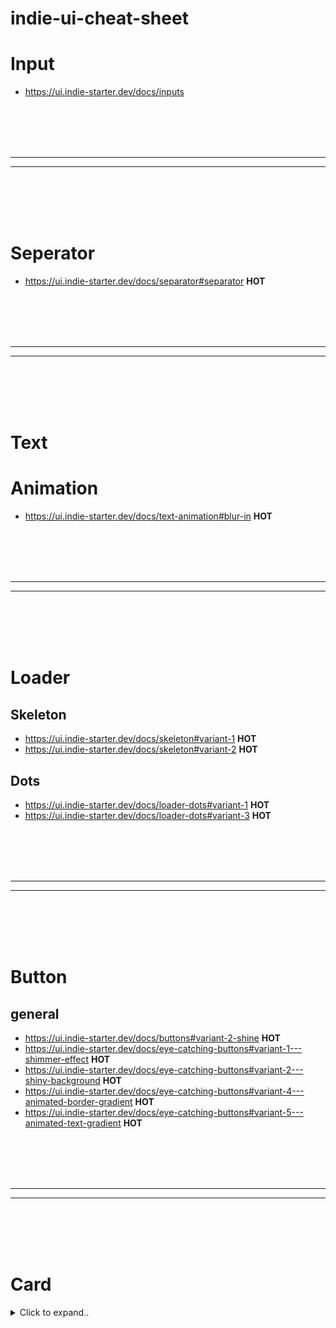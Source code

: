 # indie-ui-cheat-sheet





# Input
- https://ui.indie-starter.dev/docs/inputs




<br><br>
<br><br>
___
___
<br><br>
<br><br>


# Seperator
- https://ui.indie-starter.dev/docs/separator#separator **HOT**










<br><br>
<br><br>
___
___
<br><br>
<br><br>


# Text

# Animation
- https://ui.indie-starter.dev/docs/text-animation#blur-in **HOT**







<br><br>
<br><br>
___
___
<br><br>
<br><br>


# Loader

## Skeleton
- https://ui.indie-starter.dev/docs/skeleton#variant-1 **HOT**
- https://ui.indie-starter.dev/docs/skeleton#variant-2 **HOT**

## Dots
- https://ui.indie-starter.dev/docs/loader-dots#variant-1 **HOT**
- https://ui.indie-starter.dev/docs/loader-dots#variant-3 **HOT**





<br><br>
<br><br>
___
___
<br><br>
<br><br>

# Button

## general
- https://ui.indie-starter.dev/docs/buttons#variant-2-shine **HOT**
- https://ui.indie-starter.dev/docs/eye-catching-buttons#variant-1---shimmer-effect **HOT**
- https://ui.indie-starter.dev/docs/eye-catching-buttons#variant-2---shiny-background **HOT**
- https://ui.indie-starter.dev/docs/eye-catching-buttons#variant-4---animated-border-gradient **HOT**
- https://ui.indie-starter.dev/docs/eye-catching-buttons#variant-5---animated-text-gradient **HOT**





<br><br>
<br><br>
___
___
<br><br>
<br><br>

# Card

<details><summary>Click to expand..</summary>

<br><br>

## Simple
- https://ui.indie-starter.dev/docs/cards-simple#variant-1 **HOT**
- https://ui.indie-starter.dev/docs/cards-simple#variant-2 **HOT**
- https://ui.indie-starter.dev/docs/cards-simple#variant-3 **HOT**
- https://ui.indie-starter.dev/docs/cards-simple#variant-5
- https://ui.indie-starter.dev/docs/cards-simple#variant-6-3d **HOT**
- https://ui.indie-starter.dev/docs/cards-simple#variant-7 **HOT**
- https://ui.indie-starter.dev/docs/cards-with-pattern#variant-4-lines **HOT**
- https://ui.indie-starter.dev/docs/cards-with-pattern#variant-8-grid **HOT**

<br><br>

## Multilayers
- https://ui.indie-starter.dev/docs/cards-multi-layers#variant-1 **HOT**
- https://ui.indie-starter.dev/docs/cards-multi-layers#variant-2 **HOT**
- https://ui.indie-starter.dev/docs/cards-multi-layers#variant-3


</details>
